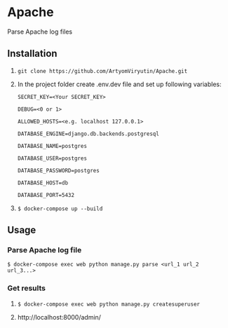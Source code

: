 # Apache
Parse Apache log files

## Installation

1) `git clone https://github.com/ArtyomViryutin/Apache.git`


2) In the project folder create .env.dev file and set up following variables:

   `SECRET_KEY=<Your SECRET_KEY>`

   `DEBUG=<0 or 1>`

   `ALLOWED_HOSTS=<e.g. localhost 127.0.0.1>`

   `DATABASE_ENGINE=django.db.backends.postgresql`

   `DATABASE_NAME=postgres`

   `DATABASE_USER=postgres`

   `DATABASE_PASSWORD=postgres`

   `DATABASE_HOST=db`

   `DATABASE_PORT=5432`


3) `$ docker-compose up --build`

## Usage
### Parse Apache log file
`$ docker-compose exec web python manage.py parse <url_1 url_2 url_3...>`

### Get results

1) `$ docker-compose exec web python manage.py createsuperuser`
   

2) http://localhost:8000/admin/
